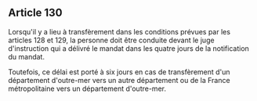 Article 130
----
Lorsqu'il y a lieu à transfèrement dans les conditions prévues par les articles
128 et 129, la personne doit être conduite devant le juge d'instruction qui a
délivré le mandat dans les quatre jours de la notification du mandat.

Toutefois, ce délai est porté à six jours en cas de transfèrement d'un
département d'outre-mer vers un autre département ou de la France métropolitaine
vers un département d'outre-mer.
